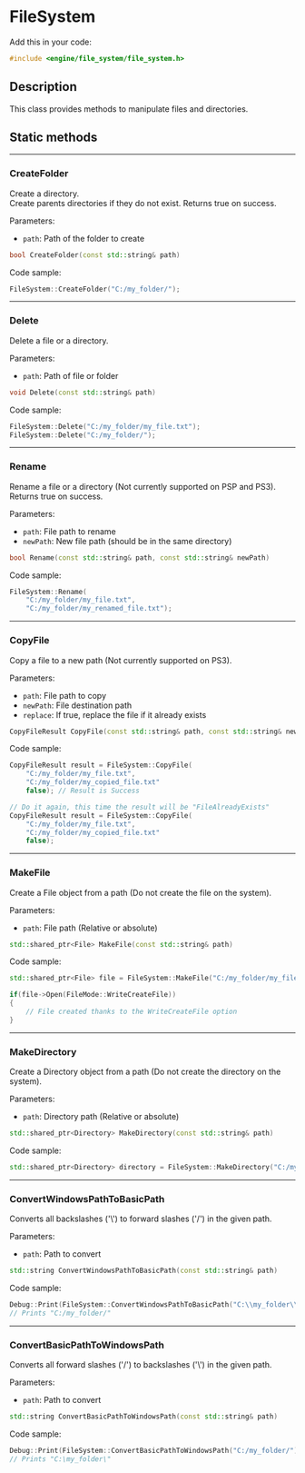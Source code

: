 # FileSystem

Add this in your code:
```cpp
#include <engine/file_system/file_system.h>
```

## Description

This class provides methods to manipulate files and directories.

## Static methods

---
### CreateFolder
Create a directory.<br>
Create parents directories if they do not exist.
Returns true on success.

Parameters:
- `path`: Path of the folder to create
```cpp
bool CreateFolder(const std::string& path)
```
Code sample:
```cpp
FileSystem::CreateFolder("C:/my_folder/");
```

---
### Delete
Delete a file or a directory.<br>

Parameters:
- `path`: Path of file or folder
```cpp
void Delete(const std::string& path)
```
Code sample:
```cpp
FileSystem::Delete("C:/my_folder/my_file.txt");
FileSystem::Delete("C:/my_folder/");
```

---
### Rename
Rename a file or a directory (Not currently supported on PSP and PS3).<br>
Returns true on success.

Parameters:
- `path`: File path to rename
- `newPath`: New file path (should be in the same directory)
```cpp
bool Rename(const std::string& path, const std::string& newPath)
```
Code sample:
```cpp
FileSystem::Rename(
    "C:/my_folder/my_file.txt", 
    "C:/my_folder/my_renamed_file.txt");
```

---
### CopyFile
Copy a file to a new path (Not currently supported on PS3).

Parameters:
- `path`: File path to copy
- `newPath`: File destination path
- `replace`: If true, replace the file if it already exists
```cpp
CopyFileResult CopyFile(const std::string& path, const std::string& newPath, bool replace)
```
Code sample:
```cpp
CopyFileResult result = FileSystem::CopyFile(
    "C:/my_folder/my_file.txt", 
    "C:/my_folder/my_copied_file.txt"
    false); // Result is Success

// Do it again, this time the result will be "FileAlreadyExists"
CopyFileResult result = FileSystem::CopyFile(
    "C:/my_folder/my_file.txt", 
    "C:/my_folder/my_copied_file.txt"
    false);
```

---
### MakeFile
Create a File object from a path (Do not create the file on the system).

Parameters:
- `path`: File path (Relative or absolute)
```cpp
std::shared_ptr<File> MakeFile(const std::string& path)
```
Code sample:
```cpp
std::shared_ptr<File> file = FileSystem::MakeFile("C:/my_folder/my_file.txt");

if(file->Open(FileMode::WriteCreateFile))
{
    // File created thanks to the WriteCreateFile option 
}
```

---
### MakeDirectory
Create a Directory object from a path (Do not create the directory on the system).

Parameters:
- `path`: Directory path (Relative or absolute)
```cpp
std::shared_ptr<Directory> MakeDirectory(const std::string& path)
```
Code sample:
```cpp
std::shared_ptr<Directory> directory = FileSystem::MakeDirectory("C:/my_folder/");
```

---
### ConvertWindowsPathToBasicPath
Converts all backslashes ('\\') to forward slashes ('/') in the given path.

Parameters:
- `path`: Path to convert
```cpp
std::string ConvertWindowsPathToBasicPath(const std::string& path)
```
Code sample:
```cpp
Debug::Print(FileSystem::ConvertWindowsPathToBasicPath("C:\\my_folder\\"));
// Prints "C:/my_folder/"
```

---
### ConvertBasicPathToWindowsPath
Converts all forward slashes ('/') to backslashes ('\\') in the given path.

Parameters:
- `path`: Path to convert
```cpp
std::string ConvertBasicPathToWindowsPath(const std::string& path)
```
Code sample:
```cpp
Debug::Print(FileSystem::ConvertBasicPathToWindowsPath("C:/my_folder/"));
// Prints "C:\my_folder\"
```